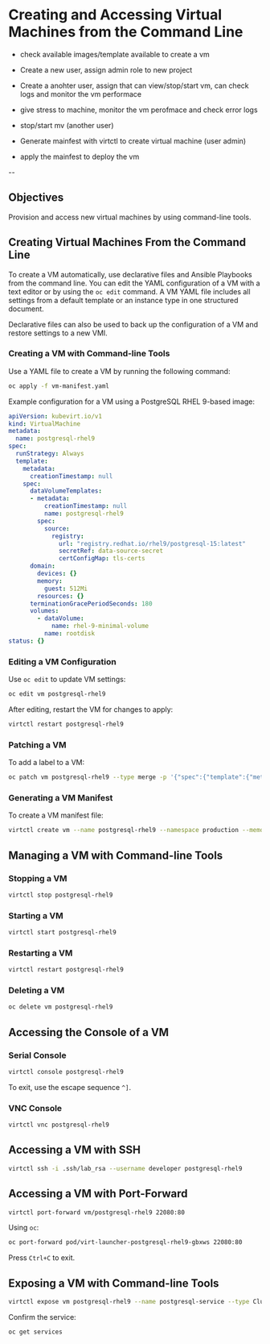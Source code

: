 # Creating and Accessing Virtual Machines from the Command Line


- check available images/template available to create a vm
- Create a new user, assign admin role to new project 
- Create a anohter user, assign that can view/stop/start vm, can check logs and monitor the vm performace
- give stress to machine, monitor the vm perofmace and check error logs 
- stop/start mv (another user)

- Generate mainfest with virtctl to create virtual machine (user admin)
- apply the mainfest to deploy the vm

--

## Objectives
Provision and access new virtual machines by using command-line tools.

## Creating Virtual Machines From the Command Line
To create a VM automatically, use declarative files and Ansible Playbooks from the command line. You can edit the YAML configuration of a VM with a text editor or by using the `oc edit` command. A VM YAML file includes all settings from a default template or an instance type in one structured document.

Declarative files can also be used to back up the configuration of a VM and restore settings to a new VMI.

### Creating a VM with Command-line Tools
Use a YAML file to create a VM by running the following command:

```bash
oc apply -f vm-manifest.yaml
```

Example configuration for a VM using a PostgreSQL RHEL 9-based image:

```yaml
apiVersion: kubevirt.io/v1
kind: VirtualMachine
metadata:
  name: postgresql-rhel9
spec:
  runStrategy: Always
  template:
    metadata:
      creationTimestamp: null
    spec:
      dataVolumeTemplates:
      - metadata:
          creationTimestamp: null
          name: postgresql-rhel9
        spec:
          source:
            registry:
              url: "registry.redhat.io/rhel9/postgresql-15:latest"
              secretRef: data-source-secret
              certConfigMap: tls-certs
      domain:
        devices: {}
        memory:
          guest: 512Mi
        resources: {}
      terminationGracePeriodSeconds: 180
      volumes:
        - dataVolume:
            name: rhel-9-minimal-volume
          name: rootdisk
status: {}
```

### Editing a VM Configuration
Use `oc edit` to update VM settings:

```bash
oc edit vm postgresql-rhel9
```

After editing, restart the VM for changes to apply:

```bash
virtctl restart postgresql-rhel9
```

### Patching a VM
To add a label to a VM:

```bash
oc patch vm postgresql-rhel9 --type merge -p '{"spec":{"template":{"metadata":{"labels":{"servertype":"production"}}}}}'
```

### Generating a VM Manifest
To create a VM manifest file:

```bash
virtctl create vm --name postgresql-rhel9 --namespace production --memory=5Gi
```

## Managing a VM with Command-line Tools

### Stopping a VM
```bash
virtctl stop postgresql-rhel9
```

### Starting a VM
```bash
virtctl start postgresql-rhel9
```

### Restarting a VM
```bash
virtctl restart postgresql-rhel9
```

### Deleting a VM
```bash
oc delete vm postgresql-rhel9
```

## Accessing the Console of a VM

### Serial Console
```bash
virtctl console postgresql-rhel9
```
To exit, use the escape sequence `^]`.

### VNC Console
```bash
virtctl vnc postgresql-rhel9
```

## Accessing a VM with SSH
```bash
virtctl ssh -i .ssh/lab_rsa --username developer postgresql-rhel9
```

## Accessing a VM with Port-Forward
```bash
virtctl port-forward vm/postgresql-rhel9 22080:80
```

Using `oc`:
```bash
oc port-forward pod/virt-launcher-postgresql-rhel9-gbxws 22080:80
```
Press `Ctrl+C` to exit.

## Exposing a VM with Command-line Tools
```bash
virtctl expose vm postgresql-rhel9 --name postgresql-service --type ClusterIP --port 5432
```

Confirm the service:
```bash
oc get services
```

